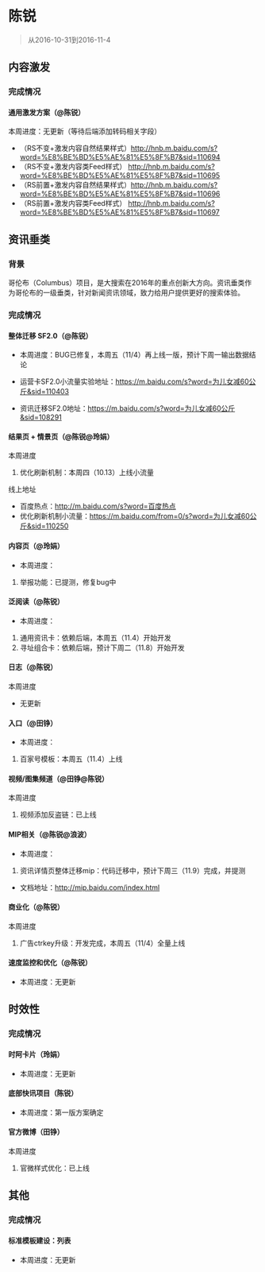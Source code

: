 
# 陈锐

> 从2016-10-31到2016-11-4

## 内容激发

### 完成情况

#### 通用激发方案（@陈锐）

本周进度：无更新（等待后端添加转码相关字段）

- （RS不变+激发内容自然结果样式）http://hnb.m.baidu.com/s?word=%E8%BE%BD%E5%AE%81%E5%8F%B7&sid=110694
- （RS不变+激发内容类Feed样式）  http://hnb.m.baidu.com/s?word=%E8%BE%BD%E5%AE%81%E5%8F%B7&sid=110695
- （RS前置+激发内容自然结果样式）http://hnb.m.baidu.com/s?word=%E8%BE%BD%E5%AE%81%E5%8F%B7&sid=110696
- （RS前置+激发内容类Feed样式）  http://hnb.m.baidu.com/s?word=%E8%BE%BD%E5%AE%81%E5%8F%B7&sid=110697

## 资讯垂类

### 背景

哥伦布（Columbus）项目，是大搜索在2016年的重点创新大方向。资讯垂类作为哥伦布的一级垂类，针对新闻资讯领域，致力给用户提供更好的搜索体验。

### 完成情况


#### 整体迁移 SF2.0（@陈锐）

- 本周进度：BUG已修复，本周五（11/4）再上线一版，预计下周一输出数据结论

- 运营卡SF2.0小流量实验地址：https://m.baidu.com/s?word=为儿女减60公斤&sid=110403

- 资讯迁移SF2.0地址：https://m.baidu.com/s?word=为儿女减60公斤&sid=108291


#### 结果页 + 情景页（@陈锐@玲娟）
本周进度

1. 优化刷新机制：本周四（10.13）上线小流量

线上地址

- 百度热点：http://m.baidu.com/s?word=百度热点
- 优化刷新机制小流量：https://m.baidu.com/from=0/s?word=为儿女减60公斤&sid=110250


#### 内容页（@玲娟）

- 本周进度：

1. 举报功能：已提测，修复bug中


#### 泛阅读（@陈锐）

- 本周进度：

1. 通用资讯卡：依赖后端，本周五（11.4）开始开发
2. 寻址组合卡：依赖后端，预计下周二（11.8）开始开发


#### 日志（@陈锐）
本周进度

- 无更新


#### 入口（@田铮）

- 本周进度：

1. 百家号模板：本周五（11.4）上线


#### 视频/图集频道（@田铮@陈锐）
本周进度

1. 视频添加反盗链：已上线


#### MIP相关（@陈锐@浪波）

- 本周进度：

1. 资讯详情页整体迁移mip：代码迁移中，预计下周三（11.9）完成，并提测

- 文档地址：http://mip.baidu.com/index.html


#### 商业化（@陈锐）
本周进度

1. 广告ctrkey升级：开发完成，本周五（11/4）全量上线


#### 速度监控和优化（@陈锐）

- 本周进度：无更新



## 时效性

### 完成情况

#### 时阿卡片（玲娟）

- 本周进度：无更新

#### 底部快讯项目（陈锐）

- 本周进度：第一版方案确定

#### 官方微博（田铮）
本周进度

1. 官微样式优化：已上线


## 其他

### 完成情况

#### 标准模板建设：列表

- 本周进度：无更新

